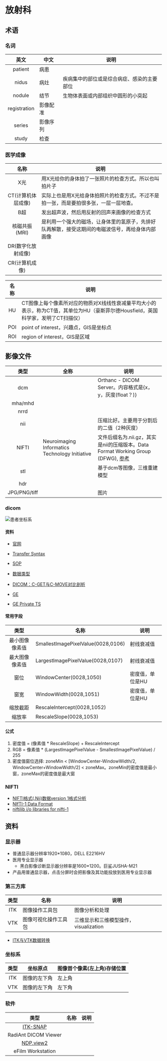 # 放射科

## 术语
### 名词
| 英文 | 中文 | 说明 |
| :----: | ---- | ---- |
| patient | 病患 |  |
| nidus | 病灶 | 疾病集中的部位或是综合病症、感染的主要部位 |
| nodule | 结节 | 生物体表面或内部组织中圆形的小突起 |
| registration | 影像配准 |  |
| series | 影像序列 |  |
| study | 检查 |  |

### 医学成像
| 名称 | 说明 |
| :----: | ---- |
| X光 | 用X光给你的身体拍了一张照片的检查方式。所以也叫拍片子 |
| CT(计算机体层成像) | 实际上也是用X光给身体拍照片的检查方式。不过不是拍一张，而是要拍很多张，一层一层地查。 |
| B超 | 发出超声波，然后用反射的回声来画像的检查方式 |
| 核磁共振(MRI) | 是利用一个强大的磁场，让身体里的氢原子，先排好队再解散，接受这期间的电磁波信号，再给身体内部画像 |
| DR(数字化放射成像) |  |
| CR(计算机成像) |  |

| 名称 | 说明 |
| :----: | ---- |
| HU | CT图像上每个像素所对应的物质对X线线性衰减量平均大小的表示，称为CT值，其单位为HU（豪斯菲尔德Housfield，英国科学家，发明了CT扫描仪） |
| POI | point of interest，兴趣点，GIS是坐标点 |
| ROI | region of interest，GIS是区域 |

## 影像文件
| 类型 | 全称 | 说明 |
| :----: | ---- | ---- |
| dcm |  | Orthanc - DICOM Server。内容格式是{x，y，灰度(float？)} |
| mha/mhd |  |  |
| nrrd |  |  |
| nii |  | 压缩比好。主要用于分割后的二值（2种灰度） |
| NIFTI | Neuroimaging Informatics Technology Initiative | 文件后缀名为.nii.gz，其实是nii的压缩版本。Data Format Working Group (DFWG), [参考](https://blog.csdn.net/DoronLee/article/details/78597868) |
| stl |  | 基于dcm等图像，三维重建模型 |
| hdr |  |  |
| JPG/PNG/tiff |  | 图片 |

### dicom
![患者坐标系](/s/industry/medical/PatientCoordinateSystem.png)

#### 资料
* [官网](https://www.dicomlibrary.com/)
* [Transfer Syntax](https://blog.csdn.net/u014738683/article/details/54573611)
* [SOP](https://blog.csdn.net/u014738683/article/details/54573728)
* [数据类型](https://blog.csdn.net/inter_peng/article/details/46513847)
* [DICOM：C-GET与C-MOVE对比剖析](https://blog.csdn.net/zssureqh/article/details/46868695)

* [GE](http://www3.gehealthcare.co.uk/~/media/documents/us-global/products/interoperability/dicom/radiology-pacs-ris/gehc-dicom-conformance_pathspeedpacs-v8-1_iisfp10282_rev2.pdf)
* [GE Private TS](https://blog.csdn.net/zssureqh/article/details/47222685)

#### 常用字段
| 类型 | 名称 | 说明 |
| :----: | ---- | ---- |
| 最小图像像素值 | SmallestImagePixelValue(0028,0106) | 射线衰减值 |
| 最大图像像素值 | LargestImagePixelValue(0028,0107) | 射线衰减值 |
| 窗位 | WindowCenter(0028,1050) | 密度值，单位是HU |
| 窗宽 | WindowWidth(0028,1051) | 密度值，单位是HU |
| 缩放截距 | RescaleIntercept(0028,1052) |  |
| 缩放率 | RescaleSlope(0028,1053) |  |

#### 公式
1. 密度值 = (像素值 * RescaleSlope) + RescaleIntercept
1. RGB = 像素值 * (LargestImagePixelValue - SmallestImagePixelValue) / 255
1. 密度值窗位选择: zoneMin < [WindowCenter-WindowWidth/2, WindowCenter+WindowWidth/2] < zoneMax。zoneMin的密度值是最小窗，zoneMax的密度值是最大窗

### NIFTI
* [NIFTI格式(.Nii)数据version 1格式分析](https://blog.csdn.net/DoronLee/article/details/78597868)
* [NIfTI-1 Data Format](https://nifti.nimh.nih.gov/nifti-1)
* [niftilib i/o libraries for nifti-1](http://niftilib.sourceforge.net/)

## 资料
### 显示器
* 普通显示器分辨率1920*1080，DELL E2216HV
* 医用专业显示器
  * 黑白影像诊断显示器分辨率是1600*1200。巨鲨JUSHA-M21
* 产品用普通显示器，点击分屏时会把影像及其功能投放到医用专业显示器

### 第三方库
| 类型 | 名称 | 说明 |
| :----: | ---- | ---- |
| ITK | 图像操作工具包 | 图像分析和处理 |
| VTK | 图像可视化操作工具包 | 三维显示和三维模型操作，visualization |

* [ITK与VTK数据转换](https://blog.csdn.net/menjiawan/article/details/47283809)

### 坐标系
| 类型 | 坐标原点 | 图像首个像素(左上角)存储位置 |
| :----: | ---- | ---- |
| ITK | 图像的左下角 | 左上角 |
| VTK | 图像的左下角 | 左下角 |

### 软件
| 类型 | 名称 | 说明 |
| :----: | ---- | ---- |
| [ITK-SNAP](http://www.itksnap.org) |  |  |
| RadiAnt DICOM Viewer |  |  |
| [NDP.view2](https://www.hamamatsu.com/jp/en/product/type/U12388-01/index.html) |  |  |
| eFilm Workstation |  |  |
